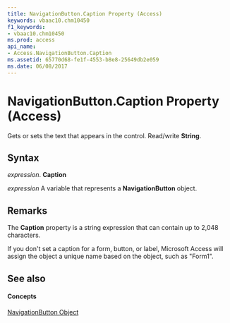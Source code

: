 ```yaml
---
title: NavigationButton.Caption Property (Access)
keywords: vbaac10.chm10450
f1_keywords:
- vbaac10.chm10450
ms.prod: access
api_name:
- Access.NavigationButton.Caption
ms.assetid: 65770d68-fe1f-4553-b8e8-25649db2e059
ms.date: 06/08/2017
---
```



# NavigationButton.Caption Property (Access)

Gets or sets the text that appears in the control. Read/write  **String**.


## Syntax

 _expression_. **Caption**

 _expression_ A variable that represents a **NavigationButton** object.


## Remarks

The  **Caption** property is a string expression that can contain up to 2,048 characters.

If you don't set a caption for a form, button, or label, Microsoft Access will assign the object a unique name based on the object, such as "Form1".


## See also


#### Concepts


[NavigationButton Object](navigationbutton-object-access.md)

